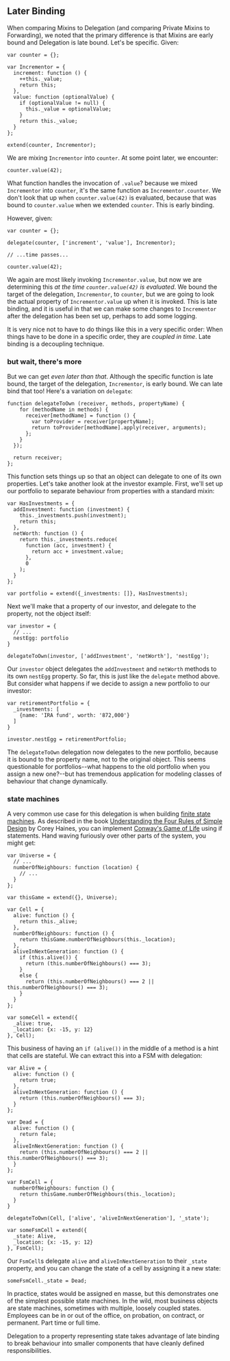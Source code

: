 ## Later Binding

When comparing Mixins to Delegation (and comparing Private Mixins to Forwarding), we noted that the primary difference is that Mixins are early bound and Delegation is late bound. Let's be specific. Given:

    var counter = {};

    var Incrementor = {
      increment: function () {
        ++this._value;
        return this;
      },
      value: function (optionalValue) {
        if (optionalValue != null) {
          this._value = optionalValue;
        }
        return this._value;
      }
    };

    extend(counter, Incrementor);

We are mixing `Incrementor` into `counter`. At some point later, we encounter:

    counter.value(42);

What function handles the invocation of `.value`? because we mixed `Incrementor` into `counter`, it's the same function as `Incrementor.counter`. We don't look that up when `counter.value(42)` is evaluated, because that was bound to `counter.value` when we extended `counter`. This is early binding.

However, given:

    var counter = {};

    delegate(counter, ['increment', 'value'], Incrementor);

    // ...time passes...

    counter.value(42);

We again are most likely invoking `Incrementor.value`, but now we are determining this *at the time `counter.value(42)` is evaluated*. We bound the target of the delegation, `Incrementor`, to `counter`, but we are going to look the actual property of `Incrementor.value` up when it is invoked. This is late binding, and it is useful in that we can make some changes to `Incrementor` after the delegation has been set up, perhaps to add some logging.

It is very nice not to have to do things like this in a very specific order: When things have to be done in a specific order, they are *coupled in time*. Late binding is a decoupling technique.

### but wait, there's more

But we can get *even later than that*. Although the specific function is late bound, the target of the delegation, `Incrementor`, is early bound. We can late bind that too! Here's a variation on `delegate`:

    function delegateToOwn (receiver, methods, propertyName) {
        for (methodName in methods) {
          receiver[methodName] = function () {
            var toProvider = receiver[propertyName];
            return toProvider[methodName].apply(receiver, arguments);
          };
        }
      });

      return receiver;
    };

This function sets things up so that an object can delegate to one of its own properties. Let's take another look at the investor example. First, we'll set up our portfolio to separate behaviour from properties with a standard mixin:

    var HasInvestments = {
      addInvestment: function (investment) {
        this._investments.push(investment);
        return this;
      },
      netWorth: function () {
        return this._investments.reduce(
          function (acc, investment) {
            return acc + investment.value;
          },
          0
        );
      }
    };

    var portfolio = extend({_investments: []}, HasInvestments);

Next we'll make that a property of our investor, and delegate to the property, not the object itself:

    var investor = {
      // ...
      nestEgg: portfolio
    }

    delegateToOwn(investor, ['addInvestment', 'netWorth'], 'nestEgg');

Our `investor` object delegates the `addInvestment` and `netWorth` methods to its own `nestEgg` property. So far, this is just like the `delegate` method above. But consider what happens if we decide to assign a new portfolio to our investor:

    var retirementPortfolio = {
      _investments: [
        {name: 'IRA fund', worth: '872,000'}
      ]
    }

    investor.nestEgg = retirementPortfolio;

The `delegateToOwn` delegation now delegates to the new portfolio, because it is bound to the property name, not to the original object. This seems questionable for portfolios--what happens to the old portfolio when you assign a new one?--but has tremendous application for modeling classes of behaviour that change dynamically.

### state machines

A very common use case for this delegation is when building [finite state machines][ssm]. As described in the book [Understanding the Four Rules of Simple Design][4r] by Corey Haines, you can implement [Conway's Game of Life][gol] using if statements. Hand waving furiously over other parts of the system, you might get:

[ssm]: https://en.wikipedia.org/wiki/Finite-state_machine
[4r]: https://leanpub.com/4rulesofsimpledesign
[gol]: https://en.wikipedia.org/wiki/Conway%27s_Game_of_Life


    var Universe = {
      // ...
      numberOfNeighbours: function (location) {
        // ...
      }
    };

    var thisGame = extend({}, Universe);

    var Cell = {
      alive: function () {
        return this._alive;
      },
      numberOfNeighbours: function () {
        return thisGame.numberOfNeighbours(this._location);
      },
      aliveInNextGeneration: function () {
        if (this.alive()) {
          return (this.numberOfNeighbours() === 3);
        }
        else {
          return (this.numberOfNeighbours() === 2 || this.numberOfNeighbours() === 3);
        }
      }
    };

    var someCell = extend({
      _alive: true,
      _location: {x: -15, y: 12}
    }, Cell);

This business of having an `if (alive())` in the middle of a method is a hint that cells are stateful. We can extract this into a FSM with delegation:

    var Alive = {
      alive: function () {
        return true;
      },
      aliveInNextGeneration: function () {
        return (this.numberOfNeighbours() === 3);
      }
    };

    var Dead = {
      alive: function () {
        return fale;
      },
      aliveInNextGeneration: function () {
        return (this.numberOfNeighbours() === 2 || this.numberOfNeighbours() === 3);
      }
    };

    var FsmCell = {
      numberOfNeighbours: function () {
        return thisGame.numberOfNeighbours(this._location);
      }
    }

    delegateToOwn(Cell, ['alive', 'aliveInNextGeneration'], '_state');

    var someFsmCell = extend({
      _state: Alive,
      _location: {x: -15, y: 12}
    }, FsmCell);

Our `FsmCell`s delegate `alive` and `aliveInNextGeneration` to their `_state` property, and you can change the state of a cell by assigning it a new state:

    someFsmCell._state = Dead;

In practice, states would be assigned en masse, but this demonstrates one of the simplest possible state machines. In the wild, most business objects are state machines, sometimes with multiple, loosely coupled states. Employees can be in or out of the office, on probation, on contract, or permanent. Part time or full time.

Delegation to a property representing state takes advantage of late binding to break behaviour into smaller components that have cleanly defined responsibilities.